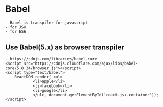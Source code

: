 # Babel
    - Babel is transpiler for javascript
    - for JSX
    - for ES6

## Use Babel(5.x) as browser transpiler
    - https://cdnjs.com/libraries/babel-core
    <script src="https://cdnjs.cloudflare.com/ajax/libs/babel-core/5.8.34/browser.js"></script>
    <script type="text/babel">
        ReactDOM.render( <ul>
                <li>apple</li> 
                <li>facebook</li> 
                <li>google</li> 
                </ul>, document.getElementById('react-jsx-container'));
    </script>

